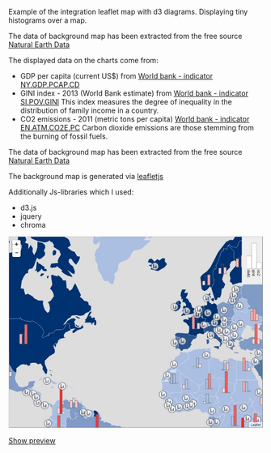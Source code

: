 Example of the integration leaflet map with d3 diagrams.
Displaying tiny histograms over a map.

The data of background map has been extracted from the free source <a href="http://www.naturalearthdata.com/" target="_blank" >  Natural Earth Data</a>

The displayed data on the charts come from:
<ul>
    <li>
        GDP per capita (current US$) from 
        <a href="http://data.worldbank.org/indicator/NY.GDP.PCAP.CD" target="_blank"> World bank - indicator NY.GDP.PCAP.CD</a>
    </li>
    <li>
        GINI index - 2013 (World Bank estimate) from 
        <a href="http://data.worldbank.org/indicator/SI.POV.GINI" target="_blank"> World bank - indicator SI.POV.GINI</a>
        This index measures the degree of inequality in the distribution of family income in a country.
    </li>
    <li>
        CO2 emissions - 2011 (metric tons per capita)
        <a href="http://data.worldbank.org/indicator/EN.ATM.CO2E.PC" target="_blank"> World bank - indicator EN.ATM.CO2E.PC</a>
        Carbon dioxide emissions are those stemming from the burning of fossil fuels.
    </li>
</ul>

<p>The data of background map has been extracted from the free source <a href="http://www.naturalearthdata.com/" target="_blank" >  Natural Earth Data</a></p>
<p>
    The background map is generated via <a href="http://leafletjs.com/" target="_blank">leafletjs</a>
</p>
<p>
    Additionally Js-libraries which I used:
</p>
<ul>
    <li>d3.js</li>
    <li>jquery</li>
    <li>chroma</li>
</ul>

<a href="https://cdn.rawgit.com/pafavero/chart-map2/master/worldMap.html" target="_blank" >
    <img title="show preview" src="img/screenshot.JPG" />
</a>
<p>
    <a href="https://cdn.rawgit.com/pafavero/chart-map2/master/worldMap.html" target="_blank" >Show preview</a>
</p>